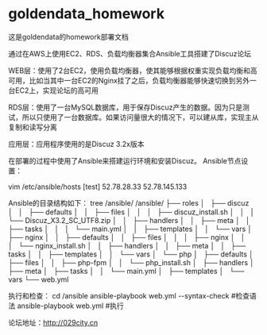 # goldendata_homework
这是goldendata的homework部署文档

通过在AWS上使用EC2、RDS、负载均衡器集合Ansible工具搭建了Discuz论坛

WEB层：使用了2台EC2，使用负载均衡器，使其能够根据权重实现负载均衡和高可用，比如当其中一台EC2的Nginx挂了之后，负载均衡器能够快速切换到另外一台EC2上，实现论坛的高可用

RDS层：使用了一台MySQL数据库，用于保存Discuz产生的数据。因为只是测试，所以只使用了一台数据库。如果访问量很大的情况下，可以建从库，实现主从复制和读写分离

应用层：应用程序使用的是Discuz 3.2x版本

在部署的过程中使用了Ansible来搭建运行环境和安装Discuz。
Ansible节点设置：

vim /etc/ansible/hosts
[test]
52.78.28.33
52.78.145.133

Ansible的目录结构如下：
tree /ansible/
/ansible/
├── roles
│   ├── discuz
│   │   ├── defaults
│   │   ├── files
│   │   │   ├── discuz_install.sh
│   │   │   └── Discuz_X3.2_SC_UTF8.zip
│   │   ├── handlers
│   │   ├── meta
│   │   ├── tasks
│   │   │   └── main.yml
│   │   ├── templates
│   │   └── vars
│   ├── nginx
│   │   ├── defaults
│   │   ├── files
│   │   │   ├── nginx
│   │   │   └── nginx_install.sh
│   │   ├── handlers
│   │   ├── meta
│   │   ├── tasks
│   │   ├── templates
│   │   └── vars
│   └── php
│       ├── defaults
│       ├── files
│       │   ├── php-fpm
│       │   └── php_install.sh
│       ├── handlers
│       ├── meta
│       ├── tasks
│       │   └── main.yml
│       ├── templates
│       └── vars
└── web.yml


执行和检查：
cd /ansible
ansible-playbook web.yml --syntax-check  #检查语法
ansible-playbook web.yml  #执行


论坛地址：http://029city.cn


